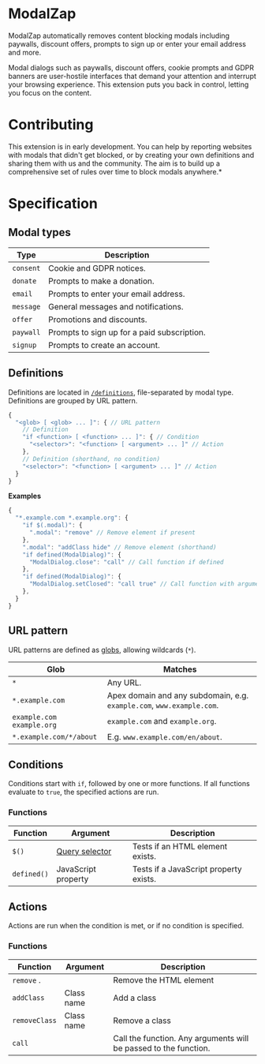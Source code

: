 # ModalZap

ModalZap automatically removes content blocking modals including paywalls, 
discount offers, prompts to sign up or enter your email address and more.

Modal dialogs such as paywalls, discount offers, cookie prompts and GDPR 
banners are user-hostile interfaces that demand your attention and interrupt
your browsing experience. This extension puts you back in control, letting you
focus on the content.

# Contributing

This extension is in early development. You can help by reporting
websites with modals that didn't get blocked, or by creating your own
definitions and sharing them with us and the community. The aim is to build up
a comprehensive set of rules over time to block modals anywhere.*

# Specification


## Modal types

| Type       | Description  |
|------------|--------------|
| `consent`  | Cookie and GDPR notices.
| `donate`   | Prompts to make a donation.
| `email`    | Prompts to enter your email address.
| `message`  | General messages and notifications.
| `offer`    | Promotions and discounts.
| `paywall`  | Prompts to sign up for a paid subscription.
| `signup`   | Prompts to create an account.

## Definitions

Definitions are located in [`/definitions`](/definitions), file-separated by modal type. Definitions are grouped by URL pattern.
```javascript
{
  "<glob> [ <glob> ... ]": { // URL pattern
    // Definition
    "if <function> [ <function> ... ]": { // Condition
      "<selector>": "<function> [ <argument> ... ]" // Action
    },
    // Definition (shorthand, no condition)
    "<selector>": "<function> [ <argument> ... ]" // Action
  }
}
```
**Examples**
```javascript
{
  "*.example.com *.example.org": {
    "if $(.modal)": {
      ".modal": "remove" // Remove element if present
    },
    ".modal": "addClass hide" // Remove element (shorthand)
    "if defined(ModalDialog)": {
      "ModalDialog.close": "call" // Call function if defined
    },
    "if defined(ModalDialog)": {
      "ModalDialog.setClosed": "call true" // Call function with arguments
    },      
  }
}
```
## URL pattern

URL patterns are defined as [globs](https://en.wikipedia.org/wiki/Glob_(programming)), allowing wildcards (`*`).

| Glob                      | Matches |
|---------------------------|---------|
| `*`                       | Any URL.
| `*.example.com`           | Apex domain and any subdomain, e.g. `example.com`, `www.example.com`.
| `example.com example.org` | `example.com` and `example.org`.
| `*.example.com/*/about`   | E.g. `www.example.com/en/about`.

## Conditions

Conditions start with `if`, followed by one or more functions. If all functions evaluate to `true`, the specified actions are run.

### Functions

| Function | Argument | Description |
|--|--|--|
| `$()` | [Query selector](https://developer.mozilla.org/docs/Web/API/Document/querySelector) | Tests if an HTML element exists. |
| `defined()` | JavaScript property | Tests if a JavaScript property exists. |

## Actions

Actions are run when the condition is met, or if no condition is specified.

### Functions
| Function      | Argument   | Description |
|---------------|------------|-------------|
| `remove` .    |            | Remove the HTML element
| `addClass`    | Class name | Add a class
| `removeClass` | Class name | Remove a class
| `call`        |            | Call the function. Any arguments will be passed to the function.
